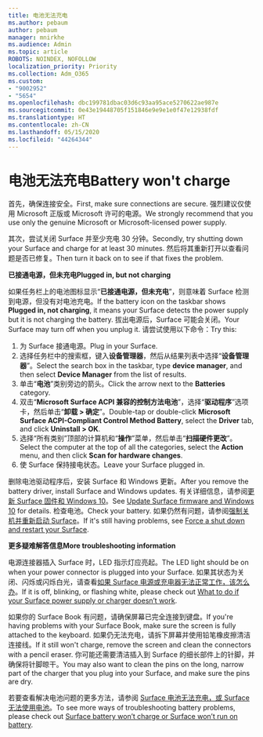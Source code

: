 ```yaml
---
title: 电池无法充电
ms.author: pebaum
author: pebaum
manager: mnirkhe
ms.audience: Admin
ms.topic: article
ROBOTS: NOINDEX, NOFOLLOW
localization_priority: Priority
ms.collection: Adm_O365
ms.custom:
- "9002952"
- "5654"
ms.openlocfilehash: dbc199781dbac03d6c93aa95ace5270622ae987e
ms.sourcegitcommit: 0e43e19448705f151846e9e9e1e0f47e12938fdf
ms.translationtype: HT
ms.contentlocale: zh-CN
ms.lasthandoff: 05/15/2020
ms.locfileid: "44264344"
---
```

# <a name="battery-wont-charge"></a><span data-ttu-id="4e311-102">电池无法充电</span><span class="sxs-lookup"><span data-stu-id="4e311-102">Battery won't charge</span></span>

<span data-ttu-id="4e311-103">首先，确保连接安全。</span><span class="sxs-lookup"><span data-stu-id="4e311-103">First, make sure connections are secure.</span></span> <span data-ttu-id="4e311-104">强烈建议仅使用 Microsoft 正版或 Microsoft 许可的电源。</span><span class="sxs-lookup"><span data-stu-id="4e311-104">We strongly recommend that you use only the genuine Microsoft or Microsoft-licensed power supply.</span></span>

<span data-ttu-id="4e311-105">其次，尝试关闭 Surface 并至少充电 30 分钟。</span><span class="sxs-lookup"><span data-stu-id="4e311-105">Secondly, try shutting down your Surface and charge for at least 30 minutes.</span></span> <span data-ttu-id="4e311-106">然后将其重新打开以查看问题是否已修复。</span><span class="sxs-lookup"><span data-stu-id="4e311-106">Then turn it back on to see if that fixes the problem.</span></span>

<span data-ttu-id="4e311-107">**已接通电源，但未充电**</span><span class="sxs-lookup"><span data-stu-id="4e311-107">**Plugged in, but not charging**</span></span>

<span data-ttu-id="4e311-108">如果任务栏上的电池图标显示“**已接通电源，但未充电**”，则意味着 Surface 检测到电源，但没有对电池充电。</span><span class="sxs-lookup"><span data-stu-id="4e311-108">If the battery icon on the taskbar shows **Plugged in, not charging**, it means your Surface detects the power supply but it is not charging the battery.</span></span> <span data-ttu-id="4e311-109">拔出电源后，Surface 可能会关闭。</span><span class="sxs-lookup"><span data-stu-id="4e311-109">Your Surface may turn off when you unplug it.</span></span> <span data-ttu-id="4e311-110">请尝试使用以下命令：</span><span class="sxs-lookup"><span data-stu-id="4e311-110">Try this:</span></span>

1. <span data-ttu-id="4e311-111">为 Surface 接通电源。</span><span class="sxs-lookup"><span data-stu-id="4e311-111">Plug in your Surface.</span></span>
2. <span data-ttu-id="4e311-112">选择任务栏中的搜索框，键入**设备管理器**，然后从结果列表中选择“**设备管理器**”。</span><span class="sxs-lookup"><span data-stu-id="4e311-112">Select the search box in the taskbar, type **device manager**, and then select **Device Manager** from the list of results.</span></span>
3. <span data-ttu-id="4e311-113">单击“**电池**”类别旁边的箭头。</span><span class="sxs-lookup"><span data-stu-id="4e311-113">Click the arrow next to the **Batteries** category.</span></span>
4. <span data-ttu-id="4e311-114">双击“**Microsoft Surface ACPI 兼容的控制方法电池**”，选择“**驱动程序**”选项卡，然后单击“**卸载 > 确定**”。</span><span class="sxs-lookup"><span data-stu-id="4e311-114">Double-tap or double-click **Microsoft Surface ACPI-Compliant Control Method Battery**, select the **Driver** tab, and click **Uninstall > OK**.</span></span>
5. <span data-ttu-id="4e311-115">选择“所有类别”顶部的计算机和“**操作**”菜单，然后单击“**扫描硬件更改**”。</span><span class="sxs-lookup"><span data-stu-id="4e311-115">Select the computer at the top of all the categories, select the **Action** menu, and then click **Scan for hardware changes**.</span></span>
6. <span data-ttu-id="4e311-116">使 Surface 保持接电状态。</span><span class="sxs-lookup"><span data-stu-id="4e311-116">Leave your Surface plugged in.</span></span>

<span data-ttu-id="4e311-117">删除电池驱动程序后，安装 Surface 和 Windows 更新。</span><span class="sxs-lookup"><span data-stu-id="4e311-117">After you remove the battery driver, install Surface and Windows updates.</span></span> <span data-ttu-id="4e311-118">有关详细信息，请参阅[更新 Surface 固件和 Windows 10](https://support.microsoft.com/help/4023505)。</span><span class="sxs-lookup"><span data-stu-id="4e311-118">See [Update Surface firmware and Windows 10](https://support.microsoft.com/help/4023505) for details.</span></span> <span data-ttu-id="4e311-119">检查电池。</span><span class="sxs-lookup"><span data-stu-id="4e311-119">Check your battery.</span></span> <span data-ttu-id="4e311-120">如果仍然有问题，请参阅[强制关机并重新启动 Surface](https://support.microsoft.com/help/4036280/surface-force-a-shut-down-and-restart-your-surface)。</span><span class="sxs-lookup"><span data-stu-id="4e311-120">If it's still having problems, see [Force a shut down and restart your Surface](https://support.microsoft.com/help/4036280/surface-force-a-shut-down-and-restart-your-surface).</span></span>

<span data-ttu-id="4e311-121">**更多疑难解答信息**</span><span class="sxs-lookup"><span data-stu-id="4e311-121">**More troubleshooting information**</span></span>

<span data-ttu-id="4e311-122">电源连接器插入 Surface 时，LED 指示灯应亮起。</span><span class="sxs-lookup"><span data-stu-id="4e311-122">The LED light should be on when your power connector is plugged into your Surface.</span></span> <span data-ttu-id="4e311-123">如果其状态为关闭、闪烁或闪烁白光，请查看[如果 Surface 电源或充电器无法正常工作，该怎么办](https://support.microsoft.com/help/4484763/surface-fix-issues-with-your-power-supply)。</span><span class="sxs-lookup"><span data-stu-id="4e311-123">If it is off, blinking, or flashing white, please check out [What to do if your Surface power supply or charger doesn’t work](https://support.microsoft.com/help/4484763/surface-fix-issues-with-your-power-supply).</span></span> 

<span data-ttu-id="4e311-124">如果你的 Surface Book 有问题，请确保屏幕已完全连接到键盘。</span><span class="sxs-lookup"><span data-stu-id="4e311-124">If you're having problems with your Surface Book, make sure the screen is fully attached to the keyboard.</span></span> <span data-ttu-id="4e311-125">如果仍无法充电，请拆下屏幕并使用铅笔橡皮擦清洁连接线。</span><span class="sxs-lookup"><span data-stu-id="4e311-125">If it still won't charge, remove the screen and clean the connectors with a pencil eraser.</span></span> <span data-ttu-id="4e311-126">你可能还需要清洁插入到 Surface 的细长部件上的针脚，并确保将针脚晾干。</span><span class="sxs-lookup"><span data-stu-id="4e311-126">You may also want to clean the pins on the long, narrow part of the charger that you plug into your Surface, and make sure the pins are dry.</span></span>

<span data-ttu-id="4e311-127">若要查看解决电池问题的更多方法，请参阅 [Surface 电池无法充电，或 Surface 无法使用电池](https://support.microsoft.com/help/4023536/surface-surface-battery-wont-charge)。</span><span class="sxs-lookup"><span data-stu-id="4e311-127">To see more ways of troubleshooting battery problems, please check out [Surface battery won’t charge or Surface won’t run on battery](https://support.microsoft.com/help/4023536/surface-surface-battery-wont-charge).</span></span>

